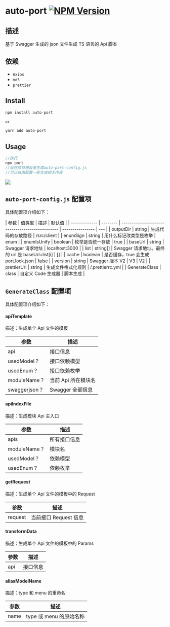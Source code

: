 # auto-port [![NPM Version][npm-image]][npm-url]

[size-image]: https://badgen.net/bundlephobia/min/auto-port
[size-url]: https://bundlephobia.com/result?p=auto-port
[npm-image]: https://badgen.net/npm/v/auto-port
[npm-url]: https://npmjs.org/package/auto-port
[downloads-image]: https://badgen.net/npm/dt/auto-port

## 描述

基于 Swagger 生成的 json 文件生成 TS 语言的 Api 脚本

## 依赖

-   `Axios`
-   `md5`
-   `prettier`

## Install

```js
npm install auto-port

or

yarn add auto-port
```

## Usage

```js
//执行
npx port
//会在项目根目录生成auto-port-config.js
//可以自由配置一些生成相关内容
```

![](https://cdn.nlark.com/yuque/0/2021/png/105422/1610433456229-32ee6ed0-fbd6-4561-a328-4651cdec89f0.png)

## `auto-port-config.js` 配置项

具体配置项介绍如下：

| 参数          | 值类型   | 描述                                            | 默认值           |
| ------------- | -------- | ----------------------------------------------- | ---------------- | --- |
| outputDir     | string   | 生成代码的存放路径                              | /src/client      |
| enumSign      | string   | 用什么标记改类型是枚举                          | enum             |
| enumIsUnify   | boolean  | 枚举是否统一存放                                | true             |
| baseUrl       | string   | Swagger 请求地址                                | localhost:3000   |
| list          | string[] | Swagger 请求地址。最终的 url 是 baseUrl+list[i] | []               |
| cache         | boolean  | 是否缓存，true 会生成 port.lock.json            | false            |
| version       | string   | Swagger 版本 V2                                 | V3               | V2  |
| prettierUrl   | string   | 生成文件格式化规则                              | /.prettierrc.yml |
| GenerateClass | class    | 自定义 Code 生成器                              | 脚本生成         |

## `GenerateClass` 配置项

具体配置项介绍如下：

#### apiTemplate

描述：生成单个 Api 文件的模板

| 参数          | 描述                |
| ------------- | ------------------- |
| api           | 接口信息            |
| usedModel？   | 接口依赖模型        |
| usedEnum？    | 接口依赖枚举        |
| moduleName？  | 当前 Api 所在模块名 |
| swaggerjson？ | Swagger 全部信息    |

#### apiIndexFile

描述：生成模块 Api 主入口

| 参数         | 描述         |
| ------------ | ------------ |
| apis         | 所有接口信息 |
| moduleName？ | 模块名       |
| usedModel？  | 依赖模型     |
| usedEnum？   | 依赖枚举     |

#### getRequest

描述：生成单个 Api 文件的模板中的 Request

| 参数    | 描述                  |
| ------- | --------------------- |
| request | 当前接口 Request 信息 |

#### transformData

描述：生成单个 Api 文件的模板中的 Params

| 参数 | 描述     |
| ---- | -------- |
| api  | 接口信息 |

#### aliasModelName

描述：type 和 menu 的重命名

| 参数 | 描述                    |
| ---- | ----------------------- |
| name | type 或 menu 的原始名称 |
